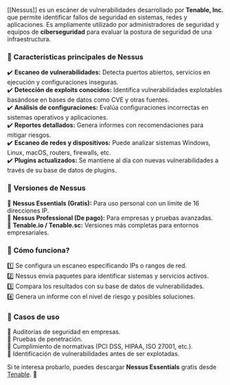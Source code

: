 [[Nessus]] es un escáner de vulnerabilidades desarrollado por **Tenable, Inc.** que permite identificar fallos de seguridad en sistemas, redes y aplicaciones. Es ampliamente utilizado por administradores de seguridad y equipos de **ciberseguridad** para evaluar la postura de seguridad de una infraestructura.

### 🔹 **Características principales de Nessus**

✔️ **Escaneo de vulnerabilidades:** Detecta puertos abiertos, servicios en ejecución y configuraciones inseguras.  
✔️ **Detección de exploits conocidos:** Identifica vulnerabilidades explotables basándose en bases de datos como CVE y otras fuentes.  
✔️ **Análisis de configuraciones:** Evalúa configuraciones incorrectas en sistemas operativos y aplicaciones.  
✔️ **Reportes detallados:** Genera informes con recomendaciones para mitigar riesgos.  
✔️ **Escaneo de redes y dispositivos:** Puede analizar sistemas Windows, Linux, macOS, routers, firewalls, etc.  
✔️ **Plugins actualizados:** Se mantiene al día con nuevas vulnerabilidades a través de su base de datos de plugins.

### 🔹 **Versiones de Nessus**

🔸 **Nessus Essentials (Gratis):** Para uso personal con un límite de 16 direcciones IP.  
🔸 **Nessus Professional (De pago):** Para empresas y pruebas avanzadas.  
🔸 **Tenable.io / Tenable.sc:** Versiones más completas para entornos empresariales.

### 🔹 **Cómo funciona?**

1️⃣ Se configura un escaneo especificando IPs o rangos de red.  
2️⃣ Nessus envía paquetes para identificar sistemas y servicios activos.  
3️⃣ Compara los resultados con su base de datos de vulnerabilidades.  
4️⃣ Genera un informe con el nivel de riesgo y posibles soluciones.

### 🔹 **Casos de uso**

🔹 Auditorías de seguridad en empresas.  
🔹 Pruebas de penetración.  
🔹 Cumplimiento de normativas (PCI DSS, HIPAA, ISO 27001, etc.).  
🔹 Identificación de vulnerabilidades antes de ser explotadas.

Si te interesa probarlo, puedes descargar **Nessus Essentials** gratis desde [Tenable](https://www.tenable.com/products/nessus). 🚀